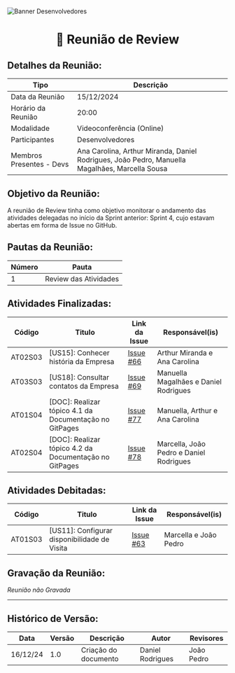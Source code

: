 #
![Banner Desenvolvedores](../../../../assets/BannerDesenvolvedores.png)

<div align="center">
<h1>🤝 Reunião de Review </h1>
</div>

## Detalhes da Reunião:
| Tipo | Descrição                              |
|---- | --------------------------------------- |
| Data da Reunião | 15/12/2024 |
| Horário da Reunião | 20:00 |
| Modalidade | Videoconferência (Online) |
| Participantes | Desenvolvedores |
| Membros Presentes - Devs | Ana Carolina, Arthur Miranda, Daniel Rodrigues, João Pedro, Manuella Magalhães, Marcella Sousa |

## Objetivo da Reunião:
A reunião de Review tinha como objetivo monitorar o andamento das atividades delegadas no início da Sprint anterior: Sprint 4, cujo estavam abertas em forma de Issue no GitHub.

## Pautas da Reunião:

| Número | Pauta |
| --- | ------ |
| 1 | Review das Atividades |

## Atividades Finalizadas:

Código  | Titulo                                                 | Link da Issue | Responsável(is)
------- | ------------------------------------------------------ | ------------- | --------------- 
AT02S03 | [US15]: Conhecer história da Empresa         | [Issue #66](https://github.com/mdsreq-fga-unb/2024.2-T03-CafeDoSitio/issues/66) | Arthur Miranda e Ana Carolina
AT03S03 | [US18]: Consultar contatos da Empresa        | [Issue #69](https://github.com/mdsreq-fga-unb/2024.2-T03-CafeDoSitio/issues/69) | Manuella Magalhães e Daniel Rodrigues
AT01S04 | [DOC]: Realizar tópico 4.1 da Documentação no GitPages | [Issue #77](https://github.com/mdsreq-fga-unb/2024.2-T03-CafeDoSitio/issues/77) | Manuella, Arthur e Ana Carolina
AT02S04 | [DOC]: Realizar tópico 4.2 da Documentação no GitPages | [Issue #78](https://github.com/mdsreq-fga-unb/2024.2-T03-CafeDoSitio/issues/78) | Marcella, João Pedro e Daniel Rodrigues

## Atividades Debitadas:

Código  | Titulo                                                 | Link da Issue | Responsável(is)
------- | ------------------------------------------------------ | ------------- | --------------- 
AT01S03 | [US11]: Configurar disponibilidade de Visita | [Issue #63](https://github.com/mdsreq-fga-unb/2024.2-T03-CafeDoSitio/issues/63) | Marcella e João Pedro

## Gravação da Reunião:
_Reunião não Gravada_

---
## Histórico de Versão: 
| Data | Versão | Descrição | Autor | Revisores |
|---- | ------ | --------- | ----- | --------- |
| 16/12/24 | 1.0 | Criação do documento | Daniel Rodrigues | João Pedro |